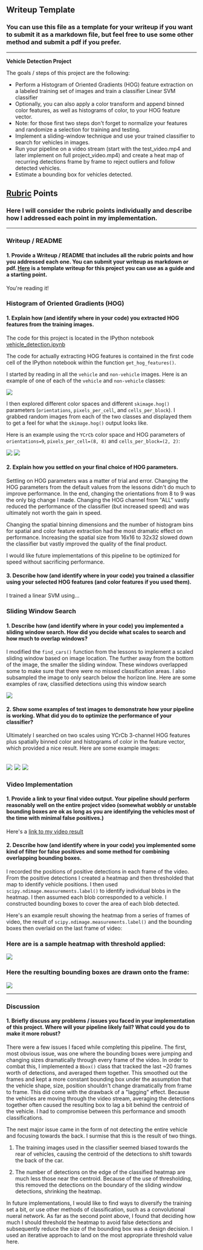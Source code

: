 ## Writeup Template
### You can use this file as a template for your writeup if you want to submit it as a markdown file, but feel free to use some other method and submit a pdf if you prefer.

---

**Vehicle Detection Project**

The goals / steps of this project are the following:

* Perform a Histogram of Oriented Gradients (HOG) feature extraction on a labeled training set of images and train a classifier Linear SVM classifier
* Optionally, you can also apply a color transform and append binned color features, as well as histograms of color, to your HOG feature vector. 
* Note: for those first two steps don't forget to normalize your features and randomize a selection for training and testing.
* Implement a sliding-window technique and use your trained classifier to search for vehicles in images.
* Run your pipeline on a video stream (start with the test_video.mp4 and later implement on full project_video.mp4) and create a heat map of recurring detections frame by frame to reject outliers and follow detected vehicles.
* Estimate a bounding box for vehicles detected.


## [Rubric](https://review.udacity.com/#!/rubrics/513/view) Points
### Here I will consider the rubric points individually and describe how I addressed each point in my implementation.  

---
### Writeup / README

#### 1. Provide a Writeup / README that includes all the rubric points and how you addressed each one.  You can submit your writeup as markdown or pdf.  [Here](https://github.com/udacity/CarND-Vehicle-Detection/blob/master/writeup_template.md) is a template writeup for this project you can use as a guide and a starting point.  

You're reading it!

### Histogram of Oriented Gradients (HOG)

#### 1. Explain how (and identify where in your code) you extracted HOG features from the training images.

The code for this project is located in the IPython notebook [vehicle_detection.ipynb](https://github.com/emiranda927/CarND-Advanced-Lane-Lines/blob/master/vehicle_detection.ipynb)

The code for actually extracting HOG features is contained in the first code cell of the IPython notebook within the function `get_hog_features()`.  

I started by reading in all the `vehicle` and `non-vehicle` images.  Here is an example of one of each of the `vehicle` and `non-vehicle` classes:

![](./output_images/vehicle_notvehicle.PNG)

I then explored different color spaces and different `skimage.hog()` parameters (`orientations`, `pixels_per_cell`, and `cells_per_block`).  I grabbed random images from each of the two classes and displayed them to get a feel for what the `skimage.hog()` output looks like.

Here is an example using the `YCrCb` color space and HOG parameters of `orientations=9`, `pixels_per_cell=(8, 8)` and `cells_per_block=(2, 2)`:


![](./output_images/vehicle_HOG.PNG)
![](./output_images/non-vehicle-HOG.PNG)

#### 2. Explain how you settled on your final choice of HOG parameters.

Settling on HOG parameters was a matter of trial and error. Changing the HOG parameters from the default values from the lessons didn't do much to improve performance. In the end, changing the orientations from 8 to 9 was the only big change I made. Changing the HOG channel from "ALL" vastly reduced the performance of the classifier (but increased speed) and was ultimately not worth the gain in speed.

Changing the spatial binning dimensions and the number of histogram bins for spatial and color feature extraction had the most dramatic effect on performance. Increasing the spatial size from 16x16 to 32x32 slowed down the classifier but vastly improved the quality of the final product. 

I would like future implementations of this pipeline to be optimized for speed without sacrificing performance.

#### 3. Describe how (and identify where in your code) you trained a classifier using your selected HOG features (and color features if you used them).

I trained a linear SVM using...

### Sliding Window Search

#### 1. Describe how (and identify where in your code) you implemented a sliding window search.  How did you decide what scales to search and how much to overlap windows?

I modified the `find_cars()` function from the lessons to implement a scaled sliding window based on image location. The further away from the bottom of the image, the smaller the sliding window. These windows overlapped some to make sure that there were no missed classification areas. I also subsampled the image to only search below the horizon line. Here are some examples of raw, classified detections using this window search

![](./output_images/hot_detections.PNG)

#### 2. Show some examples of test images to demonstrate how your pipeline is working.  What did you do to optimize the performance of your classifier?

Ultimately I searched on two scales using YCrCb 3-channel HOG features plus spatially binned color and histograms of color in the feature vector, which provided a nice result.  Here are some example images:

![](./output_images/test_image_search.PNG)
![](./output_images/test_image_search2.PNG)
![](./output_images/test_image_search3.PNG)
---

### Video Implementation

#### 1. Provide a link to your final video output.  Your pipeline should perform reasonably well on the entire project video (somewhat wobbly or unstable bounding boxes are ok as long as you are identifying the vehicles most of the time with minimal false positives.)
Here's a [link to my video result](./out_video.mp4)


#### 2. Describe how (and identify where in your code) you implemented some kind of filter for false positives and some method for combining overlapping bounding boxes.

I recorded the positions of positive detections in each frame of the video.  From the positive detections I created a heatmap and then thresholded that map to identify vehicle positions.  I then used `scipy.ndimage.measurements.label()` to identify individual blobs in the heatmap.  I then assumed each blob corresponded to a vehicle.  I constructed bounding boxes to cover the area of each blob detected.  

Here's an example result showing the heatmap from a series of frames of video, the result of `scipy.ndimage.measurements.label()` and the bounding boxes then overlaid on the last frame of video:

### Here are is a sample heatmap with threshold applied:

![](./output_images/heatmap_w_thresh.PNG)


### Here the resulting bounding boxes are drawn onto the frame:
![](./output_images/test_image_search.PNG)

---

### Discussion

#### 1. Briefly discuss any problems / issues you faced in your implementation of this project.  Where will your pipeline likely fail?  What could you do to make it more robust?

There were a few issues I faced while completing this pipeline. The first, most obvious issue, was one where the bounding boxes were jumping and changing sizes dramatically through every frame of the video. In order to combat this, I implemented a `Bbox()` class that tracked the last ~20 frames worth of detections, and averaged them together. This smoothed out the frames and kept a more constant bounding box under the assumption that the vehicle shape, size, position shouldn't change dramatically from frame to frame. This did come with the drawback of a "lagging" effect. Because the vehicles are moving through the video stream, averaging the detections together often caused the resulting box to lag a bit behind the centroid of the vehicle. I had to compromise between this performance and smooth classifications.

The next major issue came in the form of not detecting the entire vehicle and focusing towards the back. I surmise that this is the result of two things.

1) The training images used in the classifier seemed biased towards the rear of vehicles, causing the centroid of the detections to shift towards the back of the car.

2) The number of detections on the edge of the classified heatmap are much less those near the centroid. Because of the use of thresholding, this removed the detections on the boundary of the sliding window detections, shrinking the heatmap.

In future implementations, I would like to find ways to diversify the training set a bit, or use other methods of classification, such as a convolutional nueral network. As far as the second point above, I found that deciding how much I should threshold the heatmap to avoid false detections and subsequently reduce the size of the bounding box was a design decision. I used an iterative approach to land on the most appropriate threshold value here.
